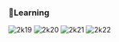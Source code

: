 ### 📖Learning

![2k19](https://skillicons.dev/icons?i=go)
![2k20](https://skillicons.dev/icons?i=swift,docker)
![2k21](https://skillicons.dev/icons?i=react,ts,flutter)
![2k22](https://skillicons.dev/icons?i=c,cpp)
